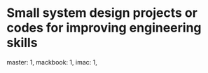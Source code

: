 # Small system design projects or  codes for improving engineering skills
master: 1,
mackbook: 1,
imac: 1,